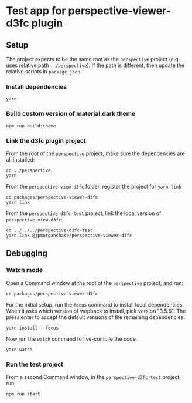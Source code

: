 # Test app for perspective-viewer-d3fc plugin

## Setup

The project expects to be the same root as the `perspective` project (e.g. uses relative path `../perspective`).
If the path is different, then update the relative scripts in `package.json`

### Install dependencies

    yarn

### Build custom version of material.dark theme

    npm run build:theme

### Link the d3fc plugin project

From the root of the `perspective` project, make sure the dependencies are all installed:

    cd ../perspective
    yarn

From the `perspective-view-d3fc` folder, register the project for `yarn link`

    cd packages/perspective-viewer-d3fc
    yarn link

From the `perspective-d3fc-test` project, link the local version of `perspective-view-d3fc`:

    cd ../../../perspective-d3fc-test
    yarn link @jpmorganchase/perspective-viewer-d3fc

## Debugging

### Watch mode

Open a Command window at the root of the `perspective` project, and run:

    cd packages/perspective-viewer-d3fc

For the initial setup, run the `focus` command to install local dependencies.
When it asks which version of wepback to install, pick version "3.5.6". The press enter to accept the default versions of the remaining dependencies.

    yarn install --focus

Now run the `watch` command to live-compile the code.

    yarn watch

### Run the test project

From a second Command window, in the `perspective-d3fc-test` project, run:

    npm run start
